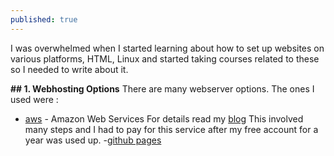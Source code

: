```yaml
---
published: true
---
```

I was overwhelmed when I started learning about how to set up websites on various platforms, HTML, Linux and started taking courses related to these so I needed to write about it.  

**## 1. Webhosting Options**
There are many webserver options. The ones I used were :
- [aws](https://aws.amazon.com/console/) - Amazon Web Services 
For details read my [blog](https://blog.eshani.ml/website-on-AWS/) 
This involved many steps and I had to pay for this service after my free account for a year was used up.
-[github pages](https://blog.eshani.ml/) 

